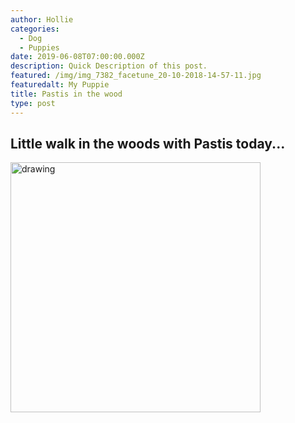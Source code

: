 ```yaml
---
author: Hollie
categories:
  - Dog
  - Puppies
date: 2019-06-08T07:00:00.000Z
description: Quick Description of this post.
featured: /img/img_7382_facetune_20-10-2018-14-57-11.jpg
featuredalt: My Puppie
title: Pastis in the wood
type: post
---
```

## Little walk in the woods with Pastis today...

<img src="https://i.pinimg.com/564x/09/c8/1c/09c81cc8c91fd453f9b5fefeb085509a.jpg" alt="drawing" width="400"/>
